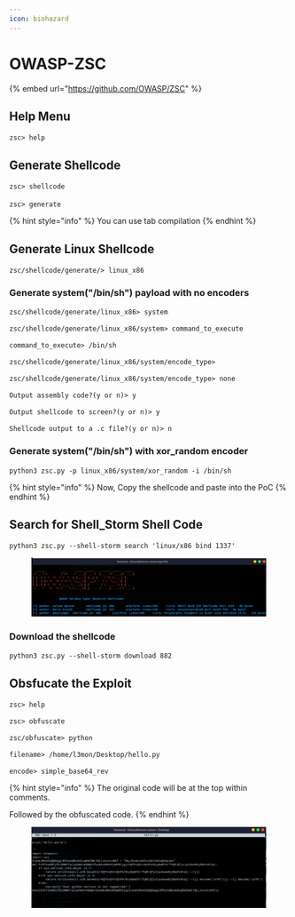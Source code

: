 ```yaml
---
icon: biohazard
---
```


# OWASP-ZSC

{% embed url="https://github.com/OWASP/ZSC" %}



## Help Menu

```
zsc> help
```

## Generate Shellcode

```
zsc> shellcode

zsc> generate
```

{% hint style="info" %}
You can use tab compilation&#x20;
{% endhint %}



## Generate Linux Shellcode

```
zsc/shellcode/generate/> linux_x86
```

### Generate system("/bin/sh") payload with no encoders

```
zsc/shellcode/generate/linux_x86> system
```

```
zsc/shellcode/generate/linux_x86/system> command_to_execute
```

```
command_to_execute> /bin/sh
```

```
zsc/shellcode/generate/linux_x86/system/encode_type> 
```

```
zsc/shellcode/generate/linux_x86/system/encode_type> none
```

```
Output assembly code?(y or n)> y
```

```
Output shellcode to screen?(y or n)> y
```

```
Shellcode output to a .c file?(y or n)> n
```



### Generate system("/bin/sh") with xor\_random encoder

```
python3 zsc.py -p linux_x86/system/xor_random -i /bin/sh
```



{% hint style="info" %}
Now, Copy the shellcode and paste into the PoC
{% endhint %}



## Search for Shell\_Storm Shell Code

```
python3 zsc.py --shell-storm search 'linux/x86 bind 1337'
```

<figure><img src="../../.gitbook/assets/image (82).png" alt=""><figcaption></figcaption></figure>

### Download the shellcode

```
python3 zsc.py --shell-storm download 882
```



## Obsfucate the Exploit

```
zsc> help
```

```
zsc> obfuscate
```

```
zsc/obfuscate> python
```

```
filename> /home/l3mon/Desktop/hello.py
```

```
encode> simple_base64_rev
```

{% hint style="info" %}
The original code will be at the top within comments.

Followed by the obfuscated code.
{% endhint %}

<figure><img src="../../.gitbook/assets/image (83).png" alt=""><figcaption></figcaption></figure>
